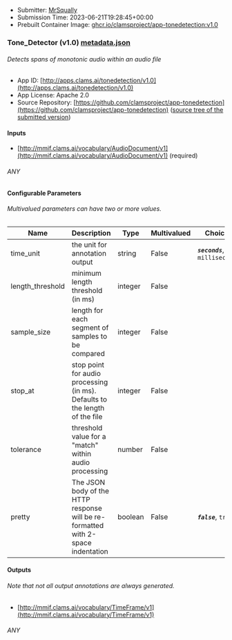
* Submitter: [MrSqually](https://github.com/MrSqually)
* Submission Time: 2023-06-21T19:28:45+00:00
* Prebuilt Container Image: [ghcr.io/clamsproject/app-tonedetection:v1.0](https://github.com/clamsproject/app-tonedetection/pkgs/container/app-tonedetection/v1.0)


### Tone_Detector (v1.0) [metadata.json](metadata.json)
###### Detects spans of monotonic audio within an audio file

* App ID: [http://apps.clams.ai/tonedetection/v1.0](http://apps.clams.ai/tonedetection/v1.0)
* App License: Apache 2.0
* Source Repository: [https://github.com/clamsproject/app-tonedetection](https://github.com/clamsproject/app-tonedetection) ([source tree of the submitted version](https://github.com/clamsproject/app-tonedetection/tree/v1.0))


#### Inputs
* [http://mmif.clams.ai/vocabulary/AudioDocument/v1](http://mmif.clams.ai/vocabulary/AudioDocument/v1) (required)
###### ANY


#### Configurable Parameters
###### Multivalued parameters can have two or more values.

|Name|Description|Type|Multivalued|Choices|
|----|-----------|----|-----------|-------|
|time_unit|the unit for annotation output|string|False|**_`seconds`_**, `milliseconds`|
|length_threshold|minimum length threshold (in ms)|integer|False||
|sample_size|length for each segment of samples to be compared|integer|False||
|stop_at|stop point for audio processing (in ms). Defaults to the length of the file|integer|False||
|tolerance|threshold value for a "match" within audio processing|number|False||
|pretty|The JSON body of the HTTP response will be re-formatted with 2-space indentation|boolean|False|**_`false`_**, `true`|


#### Outputs
###### Note that not all output annotations are always generated.
* [http://mmif.clams.ai/vocabulary/TimeFrame/v1](http://mmif.clams.ai/vocabulary/TimeFrame/v1) 
###### ANY
